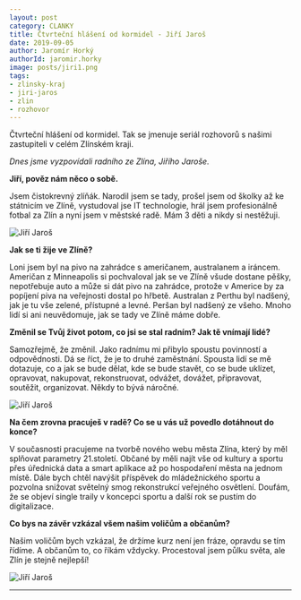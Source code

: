 ```yaml
---
layout: post
category: CLANKY
title: Čtvrteční hlášení od kormidel - Jiří Jaroš
date: 2019-09-05
author: Jaromír Horký
authorId: jaromir.horky
image: posts/jiri1.png   
tags: 
- zlinsky-kraj
- jiri-jaros
- zlin
- rozhovor
---
```


Čtvrteční hlášení od kormidel. Tak se jmenuje seriál rozhovorů s našimi zastupiteli v celém Zlínském kraji.

*Dnes jsme vyzpovídali radního ze Zlína, Jiřího Jaroše.* 

**Jiří, pověz nám něco o sobě.**

Jsem čistokrevný zlíňák. Narodil jsem se tady, prošel jsem od školky až ke státnicím ve Zlíně, vystudoval jse IT technologie, hrál jsem profesionálně fotbal za Zlín a nyní jsem v městské radě. Mám 3 děti a nikdy si nestěžuji.

![Jiří Jaroš](https://zlinsky.pirati.cz/assets/img/posts/jiri2.jpg)

**Jak se ti žije ve Zlíně?**

Loni jsem byl na pivo na zahrádce s američanem, australanem a iráncem. Američan z Minneapolis si pochvaloval jak se ve Zlíně všude dostane pěšky, nepotřebuje auto a může si dát pivo na zahrádce, protože v Americe by za popíjení piva na veřejnosti dostal po hřbetě. Australan z Perthu byl nadšený, jak je tu vše zelené, přístupné a levné. Peršan byl nadšený ze všeho. Mnoho lidí si ani neuvědomuje, jak se tady ve Zlíně máme dobře.

**Změnil se Tvůj život potom, co jsi se stal radním? Jak tě vnímají lidé?**

Samozřejmě, že změnil. Jako radnímu mi přibylo spoustu povinností a odpovědnosti. Dá se říct, že je to druhé zaměstnání. Spousta lidí se mě dotazuje, co a jak se bude dělat, kde se bude stavět, co se bude uklízet, opravovat, nakupovat, rekonstruovat, odvážet, dovážet, připravovat, soutěžit, organizovat. Někdy to bývá náročné.

![Jiří Jaroš](https://zlinsky.pirati.cz/assets/img/posts/jiri3.jpg)

**Na čem zrovna pracuješ v radě? Co se u vás už povedlo dotáhnout do konce?**

V současnosti pracujeme na tvorbě nového webu města Zlína, který by měl splňovat parametry 21.století. Občané by měli najít vše od kultury a sportu přes úřednická data a smart aplikace až po hospodaření města na jednom místě. Dále bych chtěl navýšit příspěvek do mládežnického sportu a pozvolna snižovat světelný smog rekonstrukcí veřejného osvětlení. Doufám, že se objeví single traily v koncepci sportu a další rok se pustím do digitalizace.

**Co bys na závěr vzkázal všem našim voličům a občanům?**

Našim voličům bych vzkázal, že držíme kurz není jen fráze, opravdu se tím řídíme. A občanům to, co říkám vždycky. Procestoval jsem půlku světa, ale Zlín je stejně nejlepší!

![Jiří Jaroš](https://zlinsky.pirati.cz/assets/img/posts/jiri4.jpg)

---
